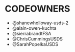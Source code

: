 # CODEOWNERS
* @shanewholloway-usds-2 
* @alain-owen-kuchta 
* @sierrabrandtFSA 
* @ChrisCummingsUSDS
* @SarahPopelkaUSDS
